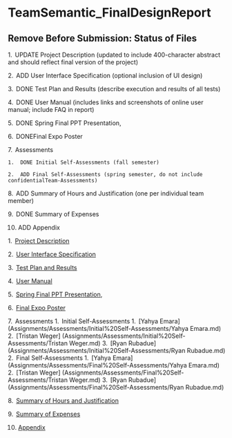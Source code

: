 # TeamSemantic_FinalDesignReport

## Remove Before Submission: Status of Files

1.  UPDATE Project Description (updated to include 400-character abstract and should reflect final version of the project)

2.  ADD User Interface Specification (optional inclusion of UI design)

3.  DONE Test Plan and Results (describe execution and results of all tests)

4.  DONE User Manual (includes links and screenshots of online user manual; include FAQ in report)

5.  DONE Spring Final PPT Presentation, 

6.  DONEFinal Expo Poster

7.  Assessments

    1.  DONE Initial Self-Assessments (fall semester)

    2.  ADD Final Self-Assessments (spring semester, do not include confidentialTeam-Assessments)

8.  ADD Summary of Hours and Justification (one per individual team member)

9.  DONE Summary of Expenses

10. ADD Appendix



1.  [Project Description](Assignments/ProjectDescription)

2.  [User Interface Specification](Assignments/UserInterfaceSpecification)

3.  [Test Plan and Results](Assignments/TestPlan%20and%20Results.pdf)

4.  [User Manual](Assignments/User%20Manual.pdf)

5.  [Spring Final PPT Presentation](Assignments/Spring%20Final%20PPT%20Presentation.pptx),

6.  [Final Expo Poster](Assignments/Final%20EXPO%20Poster.pdf)

7.  Assessments
    1.  Initial Self-Assessments
            1.  [Yahya Emara] (Assignments/Assessments/Initial%20Self-Assessments/Yahya Emara.md)
            2.  [Tristan Weger] (Assignments/Assessments/Initial%20Self-Assessments/Tristan Weger.md)
            3.  [Ryan Rubadue] (Assignments/Assessments/Initial%20Self-Assessments/Ryan Rubadue.md)
    2.  Final Self-Assessments
            1.  [Yahya Emara] (Assignments/Assessments/Final%20Self-Assessments/Yahya Emara.md)
            2.  [Tristan Weger] (Assignments/Assessments/Final%20Self-Assessments/Tristan Weger.md)
            3.  [Ryan Rubadue] (Assignments/Assessments/Final%20Self-Assessments/Ryan Rubadue.md) 

8.  [Summary of Hours and Justification](Assignments/Summary%20of%20Hours%20and%20Justification)

9.  [Summary of Expenses](Assignments/Summary%20of%20Expenses)

10. [Appendix](Assignments/Appendix)
